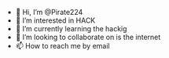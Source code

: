 - 👋 Hi, I’m @Pirate224
- 👀 I’m interested in HACK
- 🌱 I’m currently learning the hackig
- 💞️ I’m looking to collaborate on is the internet
- 📫 How to reach me by email

<!---
Pirate224/Pirate224 is a ✨ special ✨ repository because its `README.md` (this file) appears on your GitHub profile.
You can click the Preview link to take a look at your changes.
--->
